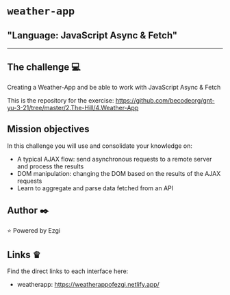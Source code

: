 # `weather-app`

## "Language: JavaScript Async & Fetch"

---

## The challenge :computer:

Creating a Weather-App and be able to work with JavaScript Async & Fetch

This is the repository for the exercise: https://github.com/becodeorg/gnt-yu-3-21/tree/master/2.The-Hill/4.Weather-App


## Mission objectives

In this challenge you will use and consolidate your knowledge on:

- A typical AJAX flow: send asynchronous requests to a remote server and process the results
- DOM manipulation: changing the DOM based on the results of the AJAX requests
- Learn to aggregate and parse data fetched from an API


## Author :black_nib:

:star: Powered by Ezgi

## Links &#x265B;
Find the direct links to each interface here:
- weatherapp: https://weatherappofezgi.netlify.app/ 
